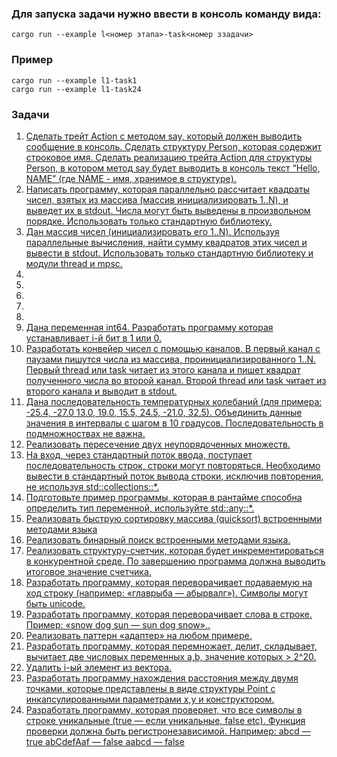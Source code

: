 ### Для запуска задачи нужно ввести в консоль команду вида:
```shell
cargo run --example l<номер этапа>-task<номер ззадачи>
```

### Пример
```shell
cargo run --example l1-task1
cargo run --example l1-task24
```

### Задачи
1. [Сделать трейт Action с методом say, который должен выводить сообщение в консоль.
Сделать структуру Person, которая содержит строковое имя.
Сделать реализацию трейта Action для структуры Person, в котором метод say будет выводить в консоль текст “Hello, NAME” (где NAME - имя, хранимое в структуре).](src/task1.rs)
2. [Написать программу, которая параллельно рассчитает квадраты чисел, взятых из массива (массив инициализировать 1..N), и выведет их в stdout.
Числа могут быть выведены в произвольном порядке.
Использовать только стандартную библиотеку.](src/task2.rs)
3. [Дан массив чисел (инициализировать его 1..N). Используя параллельные вычисления, найти сумму квадратов этих чисел и вывести в stdout.
Использовать только стандартную библиотеку и модули thread и mpsc.](src/task3.rs)
4. []()
5. []()
6. []()
7. []()
8. []()
9. [Дана переменная int64. Разработать программу которая устанавливает i-й бит в 1 или 0.](src/task9.rs)
10. [Разработать конвейер чисел с помощью каналов. В первый канал с паузами пишутся числа из массива, проинициализированного 1..N. Первый thread или task читает из этого канала и пишет квадрат полученного числа во второй канал. Второй thread или task читает из второго канала и выводит в stdout.](src/task10.rs)
11. [Дана последовательность температурных колебаний (для примера: -25.4, -27.0 13.0, 19.0, 15.5, 24.5, -21.0, 32.5). Объединить данные значения в интервалы с шагом в 10 градусов. Последовательность в подмножноствах не важна.](src/task11.rs)
12. [Реализовать пересечение двух неупорядоченных множеств.](src/task12.rs)
13. [На вход, через стандартный поток ввода, поступает последовательность строк, строки могут повторяться. Необходимо вывести в стандартный поток вывода строки, исключив повторения, не используя std::collections::*.](src/task13.rs)
14. [Подготовьте пример программы, которая в рантайме способна определить тип переменной, используйте std::any::*.](src/task14.rs)
15. [Реализовать быструю сортировку массива (quicksort) встроенными методами языка](src/task15.rs)
16. [Реализовать бинарный поиск встроенными методами языка.](src/task16.rs)
17. [Реализовать структуру-счетчик, которая будет инкрементироваться в конкурентной среде. По завершению программа должна выводить итоговое значение счетчика.](src/task17.rs)
18. [Разработать программу, которая переворачивает подаваемую на ход строку (например: «главрыба — абырвалг»). Символы могут быть unicode.](src/task18.rs)
19. [Разработать программу, которая переворачивает слова в строке.
Пример: «snow dog sun — sun dog snow»..](src/task19.rs)
20. [Реализовать паттерн «адаптер» на любом примере.](src/task20.rs)
21. [Разработать программу, которая перемножает, делит, складывает, вычитает две числовых переменных a,b, значение которых > 2^20.](src/task21.rs)
22. [Удалить i-ый элемент из вектора.](src/task22.rs)
23. [Разработать программу нахождения расстояния между двумя точками, которые представлены в виде структуры Point с инкапсулированными параметрами x,y и конструктором.](src/task23.rs)
24. [Разработать программу, которая проверяет, что все символы в строке уникальные (true — если уникальные, false etc). Функция проверки должна быть регистронезависимой.
Например:
abcd — true abCdefAaf — false aabcd — false](src/task24.rs)